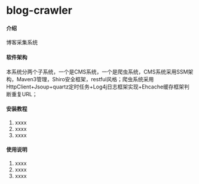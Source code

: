 # blog-crawler

#### 介绍
博客采集系统

#### 软件架构
本系统分两个子系统，一个是CMS系统，一个是爬虫系统，CMS系统采用SSM架构，Maven3管理，Shiro安全框架，restful风格；爬虫系统采用HttpClient+Jsoup+quartz定时任务+Log4j日志框架实现+Ehcache缓存框架判断重复URL；


#### 安装教程

1.  xxxx
2.  xxxx
3.  xxxx

#### 使用说明

1.  xxxx
2.  xxxx
3.  xxxx
